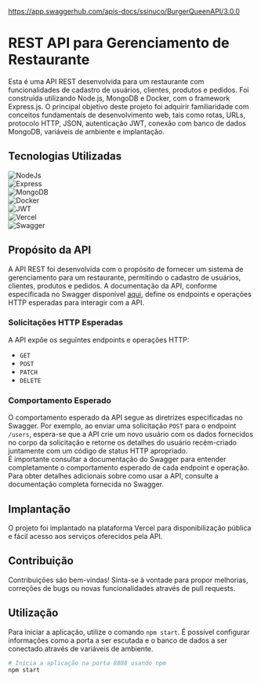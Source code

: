 https://app.swaggerhub.com/apis-docs/ssinuco/BurgerQueenAPI/3.0.0
# REST API para Gerenciamento de Restaurante  
  
Esta é uma API REST desenvolvida para um restaurante com funcionalidades de cadastro de usuários, clientes, produtos e pedidos. Foi construída utilizando Node.js, MongoDB e Docker, com o framework Express.js. O principal objetivo deste projeto foi adquirir familiaridade com conceitos fundamentais de desenvolvimento web, tais como rotas, URLs, protocolo HTTP, JSON, autenticação JWT, conexão com banco de dados MongoDB, variáveis de ambiente e implantação.  
  
## Tecnologias Utilizadas  
  
![NodeJs](https://img.shields.io/badge/Hashnode-2962FF?style=for-the-badge&logo=hashnode&logoColor=white)  
![Express](https://img.shields.io/badge/Express%20js-000000?style=for-the-badge&logo=express&logoColor=white)  
![MongoDB](https://img.shields.io/badge/MongoDB-4EA94B?style=for-the-badge&logo=mongodb&logoColor=white)  
![Docker](https://img.shields.io/badge/Docker-2CA5E0?style=for-the-badge&logo=docker&logoColor=white)  
![JWT](https://img.shields.io/badge/JWT-000000?style=for-the-badge&logo=JSON%20web%20tokens&logoColor=white)  
![Vercel](https://img.shields.io/badge/Vercel-000000?style=for-the-badge&logo=vercel&logoColor=white)  
![Swagger](https://img.shields.io/badge/Swagger-85EA2D?style=for-the-badge&logo=Swagger&logoColor=white)  
  
## Propósito da API
  
A API REST foi desenvolvida com o propósito de fornecer um sistema de gerenciamento para um restaurante, permitindo o cadastro de usuários, clientes, produtos e pedidos. A documentação da API, conforme especificada no Swagger disponível [aqui](https://app.swaggerhub.com/apis-docs/ssinuco/BurgerQueenAPI/3.0.0), define os endpoints e operações HTTP esperadas para interagir com a API.
  
### Solicitações HTTP Esperadas  
  
A API expõe os seguintes endpoints e operações HTTP:  
  
- `GET`  
- `POST`  
- `PATCH`  
- `DELETE`  
  
### Comportamento Esperado  
  
O comportamento esperado da API segue as diretrizes especificadas no Swagger. Por exemplo, ao enviar uma solicitação `POST` para o endpoint `/users`, espera-se que a API crie um novo usuário com os dados fornecidos no corpo da solicitação e retorne os detalhes do usuário recém-criado juntamente com um código de status HTTP apropriado.  
É importante consultar a documentação do Swagger para entender completamente o comportamento esperado de cada endpoint e operação.  
Para obter detalhes adicionais sobre como usar a API, consulte a documentação completa fornecida no Swagger.  
  
## Implantação  
  
O projeto foi implantado na plataforma Vercel para disponibilização pública e fácil acesso aos serviços oferecidos pela API.  
  
## Contribuição  
  
Contribuições são bem-vindas! Sinta-se à vontade para propor melhorias, correções de bugs ou novas funcionalidades através de pull requests.  
  
## Utilização  
  
Para iniciar a aplicação, utilize o comando `npm start`. É possível configurar informações como a porta a ser escutada e o banco de dados a ser conectado através de variáveis de ambiente.  
  
```bash
# Inicia a aplicação na porta 8888 usando npm
npm start
